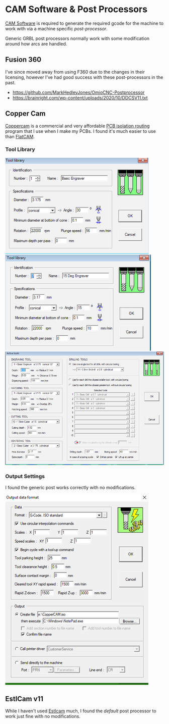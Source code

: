 # CAM Software & Post Processors

[CAM Software](https://en.wikipedia.org/wiki/Computer-aided_manufacturing) is required to generate the required gcode for the machine to work with via a machine specific *post-processor*.

Generic GRBL post processors normally work with some modification around how arcs are handled.

## Fusion 360

I've since moved away from using F360 due to the changes in their licensing, however I've had good success with these post-processors in the past.

- <https://github.com/MarkHedleyJones/OmioCNC-Postprocessor>
- <https://brainright.com/wp-content/uploads/2020/10/DDCSV11.txt>

## Copper Cam
[Coppercam](https://www.galaad.net/coppercam-eng.html) is a commercial and very affordable [PCB isolation routing](pcb) program that I use when I make my PCBs.  I found it's much easier to use than [FlatCAM](http://flatcam.org/).
### Tool Library

![Placeholder](images/2017-09-01_14-34-35.png)
![Placeholder](images/2017-09-01_15-03-51.png)
![Placeholder](images/2017-09-01_15-05-35.png)

### Output Settings

I found the generic post works correctly with no modifications.

![Placeholder](images/coppercam.png)

## EstlCam v11

While I haven't used [Estlcam](https://www.estlcam.de/) much, I found the *default* post processor to work just fine with no modifications.

